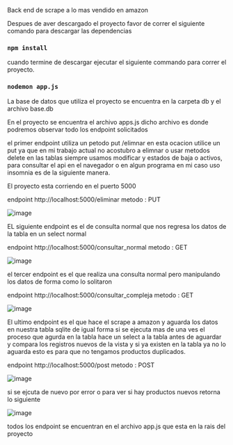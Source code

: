 Back end de scrape a lo mas vendido en amazon

Despues de aver descargado el proyecto favor de correr el siguiente comando para descargar las dependencias

### `npm install`

cuando termine de descargar ejecutar el siguiente commando para correr el proyecto.

### `nodemon app.js`

La base de datos que utiliza el proyecto se encuentra en la carpeta db y el archivo base.db



En el proyecto se encuentra el archivo apps.js dicho archivo es donde podremos observar todo los endpoint solicitados

el primer endpoint utiliza un petodo put /elimnar en esta ocacion utilice un put ya que en mi trabajo actual no acostubro a elimnar o usar metodos delete en las tablas siempre usamos modificar y estados de baja o activos, para consultar el api en el navegador o en algun programa en mi caso uso insomnia es de la siguiente manera.

El proyecto esta corriendo en el puerto 5000

endpoint http://localhost:5000/eliminar metodo : PUT

![image](https://user-images.githubusercontent.com/19189836/111846579-21b73b00-88d5-11eb-82a0-03ef0adef856.png)

EL siguiente endpoint es el de consulta normal que nos regresa los datos de la tabla en un select normal

endpoint http://localhost:5000/consultar_normal metodo : GET

![image](https://user-images.githubusercontent.com/19189836/111846741-722e9880-88d5-11eb-8388-e105761adda0.png)

el tercer endpoint es el que realiza una consulta normal pero manipulando los datos de forma como lo solitaron

endpoint http://localhost:5000/consultar_compleja metodo : GET

![image](https://user-images.githubusercontent.com/19189836/111846849-a7d38180-88d5-11eb-9df5-aafa23e13787.png)

El ultimo endpoint es el que hace el scrape a amazon y aguarda los datos en nuestra tabla sqlite de igual forma si se ejecuta mas de una ves el proceso que agurda en la tabla hace un select a la tabla antes de aguardar y compara los registros nuevos de la vista y si ya existen en la tabla ya no lo aguarda esto es para que no tengamos productos duplicados.

endpoint http://localhost:5000/post metodo : POST

![image](https://user-images.githubusercontent.com/19189836/111847341-9ccd2100-88d6-11eb-9e89-78a77c1ef430.png)

si se ejcuta de nuevo por error o para ver si hay productos nuevos retorna lo siguiente

![image](https://user-images.githubusercontent.com/19189836/111847402-ba9a8600-88d6-11eb-8ee4-3ba79b9ec9d5.png)

todos los endpoint se encuentran en el archivo app.js que esta en la rais del proyecto




